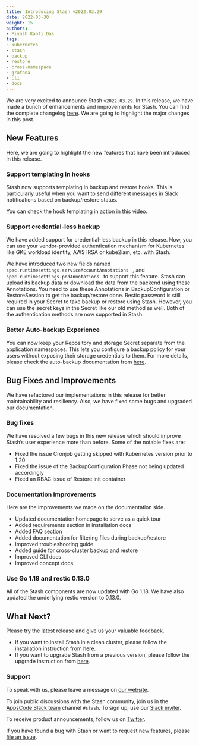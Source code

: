 ```yaml
---
title: Introducing Stash v2022.03.29
date: 2022-03-30
weight: 15
authors:
- Piyush Kanti Das
tags:
- kubernetes
- stash
- backup
- restore
- cross-namespace
- grafana
- cli
- docs
---
```


We are very excited to announce Stash `v2022.03.29`.  In this release, we have made a bunch of enhancements and improvements for Stash. You can find the complete changelog [here](https://github.com/stashed/CHANGELOG/blob/master/releases/v2022.03.29/README.md). We are going to highlight the major changes in this post.

## New Features

Here, we are going to highlight the new features that have been introduced in this release.

### Support templating in hooks

Stash now supports templating in backup and restore hooks. This is particularly useful when you want to send different messages in Slack notifications based on backup/restore status.

You can check the hook templating in action in this [video](https://youtu.be/MREdcm9S8Xg).

### Support credential-less backup

We have added support for credential-less backup in this release. Now, you can use your vendor-provided authentication mechanism for Kubernetes like GKE workload identity, AWS IRSA or kube2iam, etc. with Stash.

We have introduced two new fields named `spec.runtimesettings.serviceAccountAnnotations ` , and `spec.runtimesettings.podAnnotations ` to support this feature. Stash can upload its backup data or download the data from the backend using these Annotations. You need to use these Annotations in BackupConfiguration or RestoreSession to get the backup/restore done.
Restic password is still required in your Secret to take backup or restore using Stash. However, you can use the secret keys in the Secret like our old method as well. Both of the authentication methods are now supported in Stash.


### Better Auto-backup Experience

You can now keep your Repository and storage Secret separate from the application namespaces. This lets you configure a backup policy for your users without exposing their storage credentials to them. For more details, please check the auto-backup documentation from [here](https://stash.run/docs/latest/guides/auto-backup/overview/).

## Bug Fixes and Improvements

We have refactored our implementations in this release for better maintainability and resiliency. Also, we have fixed some bugs and upgraded our documentation.

### Bug fixes

We have resolved a few bugs in this new release which should improve Stash’s user experience more than before. Some of the notable fixes are:
- Fixed the issue Cronjob getting skipped with Kubernetes version prior to 1.20
- Fixed the issue of the  BackupConfiguration Phase not being updated accordingly
- Fixed an RBAC issue of Restore init container

### Documentation Improvements

Here are the improvements we made on the documentation side.
- Updated documentation homepage to serve as a quick tour
- Added requirements section in installation docs
- Added FAQ section
- Added documentation for filtering files during backup/restore
- Improved troubleshooting guide
- Added guide for cross-cluster backup and restore
- Improved CLI docs
- Improved concept docs

### Use Go 1.18 and restic 0.13.0

All of the Stash components are now updated with Go 1.18. We have also updated the underlying restic version to 0.13.0.


## What Next?

Please try the latest release and give us your valuable feedback.

- If you want to install Stash in a clean cluster, please follow the installation instruction from [here](https://stash.run/docs/v2022.03.29/setup/).
- If you want to upgrade Stash from a previous version, please follow the upgrade instruction from [here](https://stash.run/docs/v2022.03.29/setup/upgrade/).

### Support

To speak with us, please leave a message on [our website](https://appscode.com/contact/).

To join public discussions with the Stash community, join us in the [AppsCode Slack team](https://appscode.slack.com/messages/C8NCX6N23/details/) channel `#stash`. To sign up, use our [Slack inviter](https://slack.appscode.com/).

To receive product announcements, follow us on [Twitter](https://twitter.com/KubeStash).

If you have found a bug with Stash or want to request new features, please [file an issue](https://github.com/stashed/project/issues/new).

